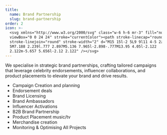 ```yaml
---
title:
  name: Brand Partnership
  slug: brand-partnership
order: 2
icon: >-
  <svg xmlns="http://www.w3.org/2000/svg" class="w-6 h-6 mr-3" fill="none"
  viewBox="0 0 24 24" stroke="currentColor"><path stroke-linecap="round"
  stroke-linejoin="round" stroke-width="2" d="M15 15l-2 5L9 9l11 4-5 2zm0 0l5
  5M7.188 2.239l.777 2.897M5.136 7.965l-2.898-.777M13.95 4.05l-2.122
  2.122m-5.657 5.656l-2.12 2.122" /></svg>
---
```


We specialise in strategic brand partnerships, crafting tailored campaigns that leverage celebrity endorsements, influencer collaborations, and product placements to elevate your brand and drive results.

- Campaign Creation and planning
- Endorsement deals
- Brand Licensing
- Brand Ambassadors
- Influencer Activations
- B2B Brand Partnership
- Product Placement music/tv
- Merchandise creation
- Monitoring & Optimising All Projects
